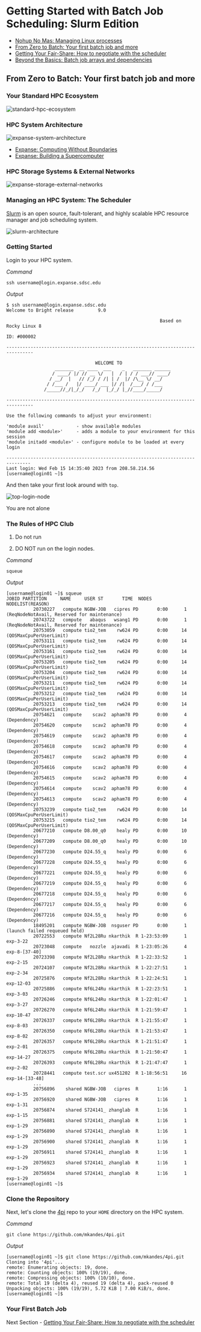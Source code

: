 # Getting Started with Batch Job Scheduling: Slurm Edition

- [Nohup No Mas: Managing Linux processes](NOHUP.md)
- [From Zero to Batch: Your first batch job and more](BATCH.md)
- [Getting Your Fair-Share: How to negotiate with the scheduler](FAIRSHARE.md)
- [Beyond the Basics: Batch job arrays and dependencies](BEYOND.md)

## From Zero to Batch: Your first batch job and more

### Your Standard HPC Ecosystem

![standard-hpc-ecosystem](standard-hpc-ecosystem.jpg)

### HPC System Architecture

![expanse-system-architecture](expanse-system-architecture.png)

- [Expanse: Computing Without Boundaries](https://expanse.sdsc.edu)
- [Expanse: Building a Supercomputer](https://www.youtube.com/watch?v=uNZyg6X_t3s)

### HPC Storage Systems & External Networks

![expanse-storage-external-networks](expanse-storage-external-networks.png)

### Managing an HPC System: The Scheduler

[Slurm](https://en.wikipedia.org/wiki/Slurm_Workload_Manager) is an open source, fault-tolerant, and highly 
scalable HPC resource manager and job scheduling system.

![slurm-architecture](https://slurm.schedmd.com/arch.gif)

### Getting Started

Login to your HPC system.

*Command*

```
ssh username@login.expanse.sdsc.edu
```

*Output*

```
$ ssh username@login.expanse.sdsc.edu
Welcome to Bright release         9.0

                                                         Based on Rocky Linux 8
                                                                    ID: #000002

--------------------------------------------------------------------------------

                                 WELCOME TO
                  _______  __ ____  ___    _   _______ ______
                 / ____/ |/ // __ \/   |  / | / / ___// ____/
                / __/  |   // /_/ / /| | /  |/ /\__ \/ __/
               / /___ /   |/ ____/ ___ |/ /|  /___/ / /___
              /_____//_/|_/_/   /_/  |_/_/ |_//____/_____/

--------------------------------------------------------------------------------

Use the following commands to adjust your environment:

'module avail'            - show available modules
'module add <module>'     - adds a module to your environment for this session
'module initadd <module>' - configure module to be loaded at every login

-------------------------------------------------------------------------------
Last login: Wed Feb 15 14:35:40 2023 from 208.58.214.56
[username@login01 ~]$
```

And then take your first look around with `top`. 

![top-login-node](top-login-node.png)

You are not alone

### The Rules of HPC Club



1. Do not run

2. DO NOT run on the login nodes.









*Command*

```
squeue
```

*Output*

```
[username@login01 ~]$ squeue
JOBID PARTITION     NAME     USER ST       TIME  NODES NODELIST(REASON)
          20730227   compute NGBW-JOB   cipres PD       0:00      1 (ReqNodeNotAvail, Reserved for maintenance)
          20743722   compute   abaqus   wsang1 PD       0:00      1 (ReqNodeNotAvail, Reserved for maintenance)
          20753059   compute tio2_tem    rw624 PD       0:00     14 (QOSMaxCpuPerUserLimit)
          20753111   compute tio2_tem    rw624 PD       0:00     14 (QOSMaxCpuPerUserLimit)
          20753161   compute tio2_tem    rw624 PD       0:00     14 (QOSMaxCpuPerUserLimit)
          20753205   compute tio2_tem    rw624 PD       0:00     14 (QOSMaxCpuPerUserLimit)
          20753204   compute tio2_tem    rw624 PD       0:00     14 (QOSMaxCpuPerUserLimit)
          20753211   compute tio2_tem    rw624 PD       0:00     14 (QOSMaxCpuPerUserLimit)
          20753212   compute tio2_tem    rw624 PD       0:00     14 (QOSMaxCpuPerUserLimit)
          20753213   compute tio2_tem    rw624 PD       0:00     14 (QOSMaxCpuPerUserLimit)
          20754621   compute    scav2  apham78 PD       0:00      4 (Dependency)
          20754620   compute    scav2  apham78 PD       0:00      4 (Dependency)
          20754619   compute    scav2  apham78 PD       0:00      4 (Dependency)
          20754618   compute    scav2  apham78 PD       0:00      4 (Dependency)
          20754617   compute    scav2  apham78 PD       0:00      4 (Dependency)
          20754616   compute    scav2  apham78 PD       0:00      4 (Dependency)
          20754615   compute    scav2  apham78 PD       0:00      4 (Dependency)
          20754614   compute    scav2  apham78 PD       0:00      4 (Dependency)
          20754613   compute    scav2  apham78 PD       0:00      4 (Dependency)
          20753239   compute tio2_tem    rw624 PD       0:00     14 (QOSMaxCpuPerUserLimit)
          20753215   compute tio2_tem    rw624 PD       0:00     14 (QOSMaxCpuPerUserLimit)
          20677210   compute D8.00_q0    healy PD       0:00     10 (Dependency)
          20677209   compute D8.00_q0    healy PD       0:00     10 (Dependency)
          20677230   compute D24.55_q    healy PD       0:00      6 (Dependency)
          20677228   compute D24.55_q    healy PD       0:00      6 (Dependency)
          20677221   compute D24.55_q    healy PD       0:00      6 (Dependency)
          20677219   compute D24.55_q    healy PD       0:00      6 (Dependency)
          20677218   compute D24.55_q    healy PD       0:00      6 (Dependency)
          20677217   compute D24.55_q    healy PD       0:00      6 (Dependency)
          20677216   compute D24.55_q    healy PD       0:00      6 (Dependency)
          18495201   compute NGBW-JOB  nsguser PD       0:00      1 (launch failed requeued held)
          20722553   compute Nf2L28Ru nkarthik  R 1-23:53:09      1 exp-3-22
          20723048   compute   nozzle  ajavadi  R 1-23:05:26      4 exp-8-[37-40]
          20723398   compute Nf2L28Ru nkarthik  R 1-22:33:52      1 exp-2-15
          20724107   compute Nf2L28Ru nkarthik  R 1-22:27:51      1 exp-2-34
          20725876   compute Nf2L28Ru nkarthik  R 1-22:24:51      1 exp-12-03
          20725886   compute Nf6L24Ru nkarthik  R 1-22:23:51      1 exp-3-03
          20726246   compute Nf6L24Ru nkarthik  R 1-22:01:47      1 exp-3-27
          20726270   compute Nf6L24Ru nkarthik  R 1-21:59:47      1 exp-10-47
          20726337   compute Nf6L28Ru nkarthik  R 1-21:55:47      1 exp-8-03
          20726350   compute Nf6L28Ru nkarthik  R 1-21:53:47      1 exp-8-02
          20726357   compute Nf6L28Ru nkarthik  R 1-21:51:47      1 exp-2-01
          20726375   compute Nf6L28Ru nkarthik  R 1-21:50:47      1 exp-14-27
          20726393   compute Nf6L28Ru nkarthik  R 1-21:47:47      1 exp-2-02
          20728441   compute test.scr ux451202  R 1-18:56:51     16 exp-14-[33-48]
          ...
          20756896    shared NGBW-JOB   cipres  R       1:16      1 exp-1-35
          20756920    shared NGBW-JOB   cipres  R       1:16      1 exp-1-31
          20756874    shared S724141_ zhanglab  R       1:16      1 exp-1-15
          20756881    shared S724141_ zhanglab  R       1:16      1 exp-1-29
          20756890    shared S724141_ zhanglab  R       1:16      1 exp-1-29
          20756900    shared S724141_ zhanglab  R       1:16      1 exp-1-29
          20756911    shared S724141_ zhanglab  R       1:16      1 exp-1-29
          20756923    shared S724141_ zhanglab  R       1:16      1 exp-1-29
          20756934    shared S724141_ zhanglab  R       1:16      1 exp-1-29
[username@login01 ~]$
```

### Clone the Repository


Next, let's clone the [4pi](https://github.com/mkandes/4pi) repo to your `HOME` directory on the HPC system.

*Command*

```
git clone https://github.com/mkandes/4pi.git
```

*Output*

```
[username@login01 ~]$ git clone https://github.com/mkandes/4pi.git
Cloning into '4pi'...
remote: Enumerating objects: 19, done.
remote: Counting objects: 100% (19/19), done.
remote: Compressing objects: 100% (10/10), done.
remote: Total 19 (delta 4), reused 19 (delta 4), pack-reused 0
Unpacking objects: 100% (19/19), 5.72 KiB | 7.00 KiB/s, done.
[username@login01 ~]$
```

### Your First Batch Job



Next Section - [Getting Your Fair-Share: How to negotiate with the scheduler](FAIRSHARE.md)
